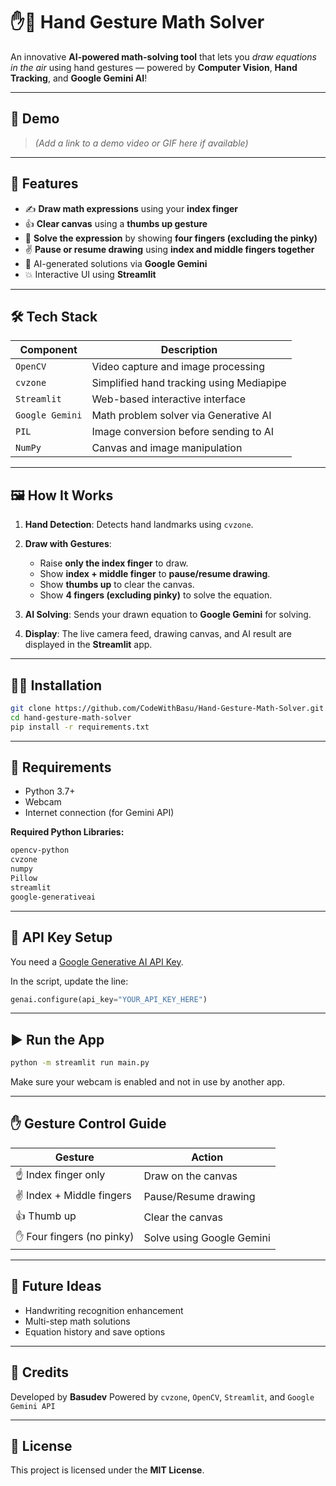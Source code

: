 # ✋📀 Hand Gesture Math Solver

An innovative **AI-powered math-solving tool** that lets you *draw equations in the air* using hand gestures — powered by **Computer Vision**, **Hand Tracking**, and **Google Gemini AI**!

---

## 🚀 Demo

> *(Add a link to a demo video or GIF here if available)*

---

## 📌 Features

* ✍️ **Draw math expressions** using your **index finger**
* 👍 **Clear canvas** using a **thumbs up gesture**
* 🖖 **Solve the expression** by showing **four fingers (excluding the pinky)**
* ✌️ **Pause or resume drawing** using **index and middle fingers together**
* 🧠 AI-generated solutions via **Google Gemini**
* 💥 Interactive UI using **Streamlit**

---

## 🛠️ Tech Stack

| Component       | Description                              |
| --------------- | ---------------------------------------- |
| `OpenCV`        | Video capture and image processing       |
| `cvzone`        | Simplified hand tracking using Mediapipe |
| `Streamlit`     | Web-based interactive interface          |
| `Google Gemini` | Math problem solver via Generative AI    |
| `PIL`           | Image conversion before sending to AI    |
| `NumPy`         | Canvas and image manipulation            |

---

## 🖼️ How It Works

1. **Hand Detection**: Detects hand landmarks using `cvzone`.
2. **Draw with Gestures**:

   * Raise **only the index finger** to draw.
   * Show **index + middle finger** to **pause/resume drawing**.
   * Show **thumbs up** to clear the canvas.
   * Show **4 fingers (excluding pinky)** to solve the equation.
3. **AI Solving**: Sends your drawn equation to **Google Gemini** for solving.
4. **Display**: The live camera feed, drawing canvas, and AI result are displayed in the **Streamlit** app.

---

## 🧑‍💻 Installation

```bash
git clone https://github.com/CodeWithBasu/Hand-Gesture-Math-Solver.git
cd hand-gesture-math-solver
pip install -r requirements.txt
```

---

## 📆 Requirements

* Python 3.7+
* Webcam
* Internet connection (for Gemini API)

**Required Python Libraries:**

```bash
opencv-python
cvzone
numpy
Pillow
streamlit
google-generativeai
```

---

## 🔐 API Key Setup

You need a [Google Generative AI API Key](https://makersuite.google.com/app).

In the script, update the line:

```python
genai.configure(api_key="YOUR_API_KEY_HERE")
```

---

## ▶️ Run the App

```bash
python -m streamlit run main.py
```

Make sure your webcam is enabled and not in use by another app.

---

## ✋ Gesture Control Guide

| Gesture                   | Action                    |
| ------------------------- | ------------------------- |
| ☝️ Index finger only      | Draw on the canvas        |
| ✌️ Index + Middle fingers | Pause/Resume drawing      |
| 👍 Thumb up               | Clear the canvas          |
| ✋ Four fingers (no pinky) | Solve using Google Gemini |

---

## 🚧 Future Ideas

* Handwriting recognition enhancement
* Multi-step math solutions
* Equation history and save options

---

## 🙌 Credits

Developed by **Basudev**
Powered by `cvzone`, `OpenCV`, `Streamlit`, and `Google Gemini API`

---

## 📄 License

This project is licensed under the **MIT License**.
